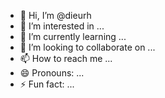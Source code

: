- 👋 Hi, I’m @dieurh
- 👀 I’m interested in ...
- 🌱 I’m currently learning ...
- 💞️ I’m looking to collaborate on ...
- 📫 How to reach me ...
- 😄 Pronouns: ...
- ⚡ Fun fact: ...

<!---
dieurh/dieurh is a ✨ special ✨ repository because its `README.md` (this file) appears on your GitHub profile.
You can click the Preview link to take a look at your changes.
--->
